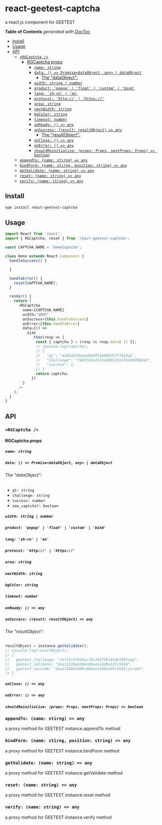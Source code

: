 
react-geetest-captcha
=======================

a react.js component for GEETEST

<!-- START doctoc generated TOC please keep comment here to allow auto update -->
<!-- DON'T EDIT THIS SECTION, INSTEAD RE-RUN doctoc TO UPDATE -->
**Table of Contents**  *generated with [DocToc](https://github.com/thlorenz/doctoc)*

- [Install](#install)
- [Usage](#usage)
- [API](#api)
  - [`<RGCaptcha />`](#rgcaptcha-)
    - [RGCaptcha props](#rgcaptcha-props)
      - [`name: string`](#name-string)
      - [`data: () => Promise<dataObject, any> | dataObject`](#data---promisedataobject-any--dataobject)
        - [The "dataObject":](#the-dataobject)
      - [`width: string | number`](#width-string--number)
      - [`product: 'popup' | 'float' | 'custom' | 'bind'`](#product-popup--float--custom--bind)
      - [`lang: 'zh-cn' | 'en'`](#lang-zh-cn--en)
      - [`protocol: 'http://' | 'https://'`](#protocol-http--https)
      - [`area: string`](#area-string)
      - [`nextWidth: string`](#nextwidth-string)
      - [`bgColor: string`](#bgcolor-string)
      - [`timeout: number`](#timeout-number)
      - [`onReady: () => any`](#onready---any)
      - [`onSuccess: (result: resultObject) => any`](#onsuccess-result-resultobject--any)
        - [The "resultObject":](#the-resultobject)
      - [`onClose: () => any`](#onclose---any)
      - [`onError: () => any`](#onerror---any)
      - [`shouldReinitialize: (props: Props, nextProps: Props) => boolean`](#shouldreinitialize-props-props-nextprops-props--boolean)
  - [`appendTo: (name: stirng) => any`](#appendto-name-stirng--any)
  - [`bindForm: (name: stirng, position: string) => any`](#bindform-name-stirng-position-string--any)
  - [`getValidate: (name: string) => any`](#getvalidate-name-string--any)
  - [`reset: (name: string) => any`](#reset-name-string--any)
  - [`verify: (name: string) => any`](#verify-name-string--any)

<!-- END doctoc generated TOC please keep comment here to allow auto update -->

## Install

```sh
npm install react-geetest-captcha
```

## Usage

```js
import React from 'react';
import { RGCaptcha, reset } from 'react-geetest-captcha';

const CAPTCHA_NAME = 'demoCaptcha';

class Demo extends React.Component {
  handleSuccess() {

  }

  handleError() {
    reset(CAPTCHA_NAME);
  }

  render() {
    return (
      <RGCaptcha
        name={CAPTCHA_NAME}
        width="100%"
        onSuccess={this.handleSuccess}
        onError={this.handleError}
        data={() =>
          ajax
            .then(resp => {
              const { captcha } = (resp && resp.data) || {};
              // console.log(captcha);
              // {
              //   "gt": "e385d274eeedb650fa008875ff7b14a2",
              //   "challenge": "f4873d2af972a38811814f644920b8ab",
              //   "success": 1,
              // }
              return captcha;
            })
        }
      />
    );
  }
}
```
## API

### `<RGCaptcha />`

#### RGCaptcha props

##### `name: string`

##### `data: () => Promise<dataObject, any> | dataObject`

###### The "dataObject":
* `gt: string`
* `challenge: string`
* `success: number`
* `new_captcha?: boolean`

##### `width: string | number`

##### `product: 'popup' | 'float' | 'custom' | 'bind'`

##### `lang: 'zh-cn' | 'en'`

##### `protocol: 'http://' | 'https://'`

##### `area: string`

##### `nextWidth: string`

##### `bgColor: string`

##### `timeout: number`

##### `onReady: () => any`

##### `onSuccess: (result: resultObject) => any`

###### The "resultObject":

```js
resultObject = instance.getValidate();
// console.log(resultObject);
// {
//   geetest_challenge: "1ef13c67010acf6c282756145def60faag",
//   geetest_validate: "2ea11528e5d96c06e4a14d9a1dfc5916",
//   geetest_seccode: "2ea11528e5d96c06e4a14d9a1dfc5916|jordan",
// }
```

##### `onClose: () => any`

##### `onError: () => any`

##### `shouldReinitialize: (props: Props, nextProps: Props) => boolean`

### `appendTo: (name: stirng) => any`

a proxy method for GEETEST instance.appendTo method

### `bindForm: (name: stirng, position: string) => any`

a proxy method for GEETEST instance.bindForm method

### `getValidate: (name: string) => any`

a proxy method for GEETEST instance.getValidate method

### `reset: (name: string) => any`

a proxy method for GEETEST instance.reset method

### `verify: (name: string) => any`

a proxy method for GEETEST instance.verify method
